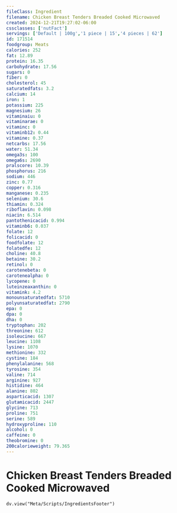 ```yaml
---
fileClass: Ingredient
filename: Chicken Breast Tenders Breaded Cooked Microwaved
created: 2024-12-21T19:27:02-06:00
cssclasses: ['nutFact']
servings: ['Default | 100g','1 piece | 15','4 pieces | 62']
id: 171514
foodgroup: Meats
calories: 252
fat: 12.89
protein: 16.35
carbohydrate: 17.56
sugars: 0
fiber: 0
cholesterol: 45
saturatedfats: 3.2
calcium: 14
iron: 1
potassium: 225
magnesium: 26
vitaminaiu: 0
vitaminarae: 0
vitaminc: 0
vitaminb12: 0.44
vitamine: 0.37
netcarbs: 17.56
water: 51.34
omega3s: 100
omega6s: 2690
pralscore: 10.39
phosphorus: 216
sodium: 446
zinc: 0.77
copper: 0.316
manganese: 0.235
selenium: 30.6
thiamin: 0.324
riboflavin: 0.098
niacin: 6.514
pantothenicacid: 0.994
vitaminb6: 0.037
folate: 12
folicacid: 0
foodfolate: 12
folatedfe: 12
choline: 40.8
betaine: 30.2
retinol: 0
carotenebeta: 0
carotenealpha: 0
lycopene: 0
luteinzeaxanthin: 0
vitamink: 4.2
monounsaturatedfat: 5710
polyunsaturatedfat: 2790
epa: 0
dpa: 0
dha: 0
tryptophan: 202
threonine: 612
isoleucine: 667
leucine: 1108
lysine: 1070
methionine: 332
cystine: 184
phenylalanine: 568
tyrosine: 354
valine: 714
arginine: 927
histidine: 464
alanine: 802
asparticacid: 1307
glutamicacid: 2447
glycine: 713
proline: 751
serine: 589
hydroxyproline: 110
alcohol: 0
caffeine: 0
theobromine: 0
200calorieweight: 79.365
---
```


# Chicken Breast Tenders Breaded Cooked Microwaved

```dataviewjs
dv.view("Meta/Scripts/IngredientsFooter")
```